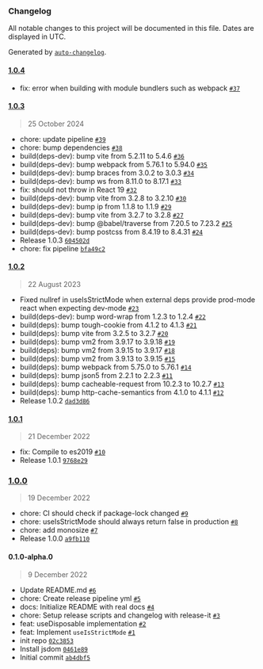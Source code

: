 ### Changelog

All notable changes to this project will be documented in this file. Dates are displayed in UTC.

Generated by [`auto-changelog`](https://github.com/CookPete/auto-changelog).

#### [1.0.4](https://github.com/microsoft/use-disposable/compare/1.0.3...1.0.4)

- fix: error when building with module bundlers such as webpack [`#37`](https://github.com/microsoft/use-disposable/pull/37)

#### [1.0.3](https://github.com/microsoft/use-disposable/compare/1.0.2...1.0.3)

> 25 October 2024

- chore: update pipeline [`#39`](https://github.com/microsoft/use-disposable/pull/39)
- chore: bump dependencies [`#38`](https://github.com/microsoft/use-disposable/pull/38)
- build(deps-dev): bump vite from 5.2.11 to 5.4.6 [`#36`](https://github.com/microsoft/use-disposable/pull/36)
- build(deps-dev): bump webpack from 5.76.1 to 5.94.0 [`#35`](https://github.com/microsoft/use-disposable/pull/35)
- build(deps-dev): bump braces from 3.0.2 to 3.0.3 [`#34`](https://github.com/microsoft/use-disposable/pull/34)
- build(deps-dev): bump ws from 8.11.0 to 8.17.1 [`#33`](https://github.com/microsoft/use-disposable/pull/33)
- fix: should not throw in React 19 [`#32`](https://github.com/microsoft/use-disposable/pull/32)
- build(deps-dev): bump vite from 3.2.8 to 3.2.10 [`#30`](https://github.com/microsoft/use-disposable/pull/30)
- build(deps-dev): bump ip from 1.1.8 to 1.1.9 [`#29`](https://github.com/microsoft/use-disposable/pull/29)
- build(deps-dev): bump vite from 3.2.7 to 3.2.8 [`#27`](https://github.com/microsoft/use-disposable/pull/27)
- build(deps-dev): bump @babel/traverse from 7.20.5 to 7.23.2 [`#25`](https://github.com/microsoft/use-disposable/pull/25)
- build(deps-dev): bump postcss from 8.4.19 to 8.4.31 [`#24`](https://github.com/microsoft/use-disposable/pull/24)
- Release 1.0.3 [`604502d`](https://github.com/microsoft/use-disposable/commit/604502d69680b0574c67d185cbd2254493997426)
- chore: fix pipeline [`bfa49c2`](https://github.com/microsoft/use-disposable/commit/bfa49c21223dec047c21d4978682d793cce119dd)

#### [1.0.2](https://github.com/microsoft/use-disposable/compare/1.0.1...1.0.2)

> 22 August 2023

- Fixed nullref in useIsStrictMode when external deps provide prod-mode react when expecting dev-mode [`#23`](https://github.com/microsoft/use-disposable/pull/23)
- build(deps-dev): bump word-wrap from 1.2.3 to 1.2.4 [`#22`](https://github.com/microsoft/use-disposable/pull/22)
- build(deps): bump tough-cookie from 4.1.2 to 4.1.3 [`#21`](https://github.com/microsoft/use-disposable/pull/21)
- build(deps): bump vite from 3.2.5 to 3.2.7 [`#20`](https://github.com/microsoft/use-disposable/pull/20)
- build(deps): bump vm2 from 3.9.17 to 3.9.18 [`#19`](https://github.com/microsoft/use-disposable/pull/19)
- build(deps): bump vm2 from 3.9.15 to 3.9.17 [`#18`](https://github.com/microsoft/use-disposable/pull/18)
- build(deps): bump vm2 from 3.9.13 to 3.9.15 [`#15`](https://github.com/microsoft/use-disposable/pull/15)
- build(deps): bump webpack from 5.75.0 to 5.76.1 [`#14`](https://github.com/microsoft/use-disposable/pull/14)
- build(deps): bump json5 from 2.2.1 to 2.2.3 [`#11`](https://github.com/microsoft/use-disposable/pull/11)
- build(deps): bump cacheable-request from 10.2.3 to 10.2.7 [`#13`](https://github.com/microsoft/use-disposable/pull/13)
- build(deps): bump http-cache-semantics from 4.1.0 to 4.1.1 [`#12`](https://github.com/microsoft/use-disposable/pull/12)
- Release 1.0.2 [`dad3d86`](https://github.com/microsoft/use-disposable/commit/dad3d866a382eae1dcdffa661685a9048955ed02)

#### [1.0.1](https://github.com/microsoft/use-disposable/compare/1.0.0...1.0.1)

> 21 December 2022

- fix: Compile to es2019 [`#10`](https://github.com/microsoft/use-disposable/pull/10)
- Release 1.0.1 [`9768e29`](https://github.com/microsoft/use-disposable/commit/9768e29c8fa69039bce580b659ccb0b55480f87e)

### [1.0.0](https://github.com/microsoft/use-disposable/compare/0.1.0-alpha.0...1.0.0)

> 19 December 2022

- chore: CI should check if package-lock changed [`#9`](https://github.com/microsoft/use-disposable/pull/9)
- chore: useIsStrictMode should always return false in production [`#8`](https://github.com/microsoft/use-disposable/pull/8)
- chore: add monosize [`#7`](https://github.com/microsoft/use-disposable/pull/7)
- Release 1.0.0 [`a9fb110`](https://github.com/microsoft/use-disposable/commit/a9fb11088047b9ec4cf9b4cb620d21889796f179)

#### 0.1.0-alpha.0

> 9 December 2022

- Update README.md [`#6`](https://github.com/microsoft/use-disposable/pull/6)
- chore: Create release pipeline yml [`#5`](https://github.com/microsoft/use-disposable/pull/5)
- docs: Initialize README with real docs [`#4`](https://github.com/microsoft/use-disposable/pull/4)
- chore: Setup release scripts and changelog with release-it [`#3`](https://github.com/microsoft/use-disposable/pull/3)
- feat: useDisposable implementation [`#2`](https://github.com/microsoft/use-disposable/pull/2)
- feat: Implement `useIsStrictMode` [`#1`](https://github.com/microsoft/use-disposable/pull/1)
- init repo [`02c3853`](https://github.com/microsoft/use-disposable/commit/02c385328f5fb6c34575f40205f3903b5438815d)
- Install jsdom [`0461e89`](https://github.com/microsoft/use-disposable/commit/0461e8977fba3618860c7c21c25b369d1611d793)
- Initial commit [`ab4dbf5`](https://github.com/microsoft/use-disposable/commit/ab4dbf50f66f0437a4eed166c47a1e0ad2da84f6)

